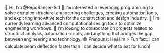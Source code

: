 👋 Hi, I’m @RepoRanger-Sid
👀 I’m interested in leveraging programming to solve complex structural engineering challenges, creating automation tools, and exploring innovative tech for the construction and design industry.
🌱 I’m currently learning advanced computational design tools to optimize engineering workflows.
💞️ I’m looking to collaborate on projects related to structural analysis, automation scripts, and anything that bridges the gap between engineering and technology.
😄 Pronouns: He/Him
⚡ Fun fact: I can calculate beam deflection faster than I can decide what to eat for lunch!
<!--- RepoRanger-Sid/RepoRanger-Sid is a ✨ special ✨ repository because its `README.md` (this file) appears on your GitHub profile. You can click the Preview link to take a look at your changes. --->

